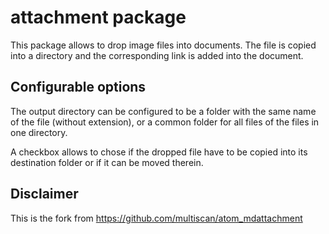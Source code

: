 # attachment package

This package allows to drop image files into documents. The file is copied into a directory and the corresponding link is added into the document.

## Configurable options

The output directory can be configured to be a folder with the same name of the file (without extension), or a common folder for all files of the files in one directory.

A checkbox allows to chose if the dropped file have to be copied into its destination folder or if it can be moved therein.

## Disclaimer
This is the fork from https://github.com/multiscan/atom_mdattachment
